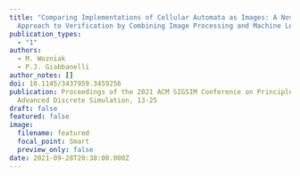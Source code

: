 ```yaml
---
title: "Comparing Implementations of Cellular Automata as Images: A Novel
  Approach to Verification by Combining Image Processing and Machine Learning"
publication_types:
  - "1"
authors:
  - M. Wozniak
  - P.J. Giabbanelli
author_notes: []
doi: 10.1145/3437959.3459256
publication: Proceedings of the 2021 ACM SIGSIM Conference on Principles of
  Advanced Discrete Simulation, 13-25
draft: false
featured: false
image:
  filename: featured
  focal_point: Smart
  preview_only: false
date: 2021-09-28T20:38:00.000Z
---
```

